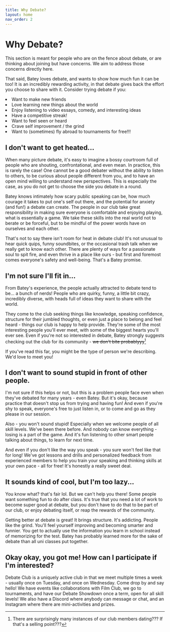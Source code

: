 ```yaml
---
title: Why Debate?
layout: home
nav_order: 2
---
```


# Why Debate?
This section is meant for people who are on the fence about debate, or are thinking about joining but have concerns. We aim to address those concerns directly here.

That said, Batey loves debate, and wants to show how much fun it can be too! It is an incredibly rewarding activity, in that debate gives back the effort you choose to share with it. Consider trying debate if you:

<li>Want to make new friends</li>
<li>Love learning new things about the world</li>
<li>Enjoy listening to video essays, comedy, and interesting ideas</li>
<li>Have a competitive streak!</li>
<li>Want to feel seen or heard</li>
<li>Crave self improvement / the grind</li>
<li>Want to (sometimes) fly abroad to tournaments for free!!!</li>

## I don't want to get heated...
When many picture debate, it's easy to imagine a bossy courtroom full of people who are shouting, confrontational, and even mean. In practice, this is rarely the case! One cannot be a good debater without the ability to listen to others, to be curious about people different from you, and to have an open mind willing to understand new perspectives. This is especially the case, as you do not get to choose the side you debate in a round.

Batey knows intimately how scary public speaking can be, how much courage it takes to put one's self out there, and the potential for anxiety (and fun!) a debate can create. The people in our club take great responsibility in making sure everyone is comfortable and enjoying playing, what is essentially a game. We take these skills into the real world not to berate or be forceful, but to be mindful of the power words have on ourselves and each other.

That's not to say there isn't room for heat in debate club! It's not unusual to hear quick quips, funny soundbites, or the occasional trash talk when we really get to know each other. There are plenty of ways for a passionate soul to spit fire, and even thrive in a place like ours - but first and foremost comes everyone's safety and well-being. That's a Batey promise.

## I'm not sure I'll fit in...

From Batey's experience, the people actually attracted to debate tend to be... a bunch of nerds! People who are quirky, funny, a little bit crazy, incredibly diverse, with heads full of ideas they want to share with the world. 

They come to the club seeking things like knowledge, speaking confidence, structure for their jumbled thoughts, or even just a place to belong and feel heard - things our club is happy to help provide. They're some of the most interesting people you'll ever meet, with some of the biggest hearts you'll ever see. Even if you're not so interested in debate, Batey strongly suggests checking out the club for its community - ~~we don't bite probablyyy~~[^1]

If you've read this far, you might be the type of person we're describing. We'd love to meet you!

## I don't want to sound stupid in front of other people.

I'm not sure if this helps or not, but this is a problem people face even when they've debated for many years - even Batey. But it's okay, because practice that doesn't stop us from trying and having fun! And even if you're shy to speak, everyone's free to just listen in, or to come and go as they please in our session.

Also - you won't sound stupid! Especially when we welcome people of all skill levels. We've been there before. And nobody can know everything - losing is a part of the game. And it's fun listening to other smart people talking about things, to learn for next time.

And even if you don't like the way you speak - you sure won't feel like that for long! We've got lessons and drills and personalized feedback from experienced members to help you train your speaking and thinking skills at your own pace - all for free! It's honestly a really sweet deal.

## It sounds kind of cool, but I'm too lazy...

You know what? that's fair lol. But we can't help you there! Some people want something fun to do after class. It's true that you need a lot of work to become super good at debate, but you don't have to do that to be part of our club, or enjoy debating itself, or reap the rewards of the community. 

Getting better at debate is great! It brings structure. It's addicting. People like the grind. You'll feel yourself improving and becoming smarter and funnier. You get to actually use the information you learn in school instead of memorizing for the test. Batey has probably learned more for the sake of debate than all uni classes put together.

## Okay okay, you got me! How can I participate if I'm interested?

Debate Club is a uniquely active club in that we meet multiple times a week - usually once on Tuesday, and once on Wednesday. Come drop by and say hello! We have events like collaborations with Film Club, we go to tournaments, and have our Debate Showdown once a term, open for all skill levels! We also have a Discord where anybody can message or chat, and an Instagram where there are mini-activities and prizes.
 
[^1]: There are surprisingly many instances of our club members dating??? If that's a selling point???


